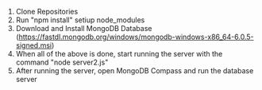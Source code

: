 1. Clone Repositories
2. Run "npm install" setiup node_modules
3. Download and Install MongoDB Database (https://fastdl.mongodb.org/windows/mongodb-windows-x86_64-6.0.5-signed.msi)
4. When all of the above is done, start running the server with the command "node server2.js"
5. After running the server, open MongoDB Compass and run the database server
